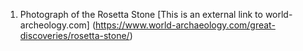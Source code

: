 1. Photograph of the Rosetta Stone 
[This is an external link to world-archeology.com] (https://www.world-archaeology.com/great-discoveries/rosetta-stone/)

